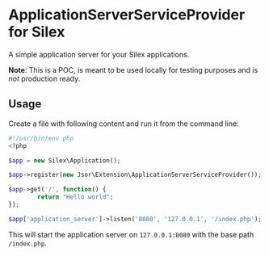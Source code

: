 ApplicationServerServiceProvider for Silex
==========================================

A simple application server for your Silex applications.

**Note**: This is a POC, is meant to be used locally for testing purposes and is _not_ production ready.

Usage
-----

Create a file with following content and run it from the command line:

```php
#!/usr/bin/env php
<?php

$app = new Silex\Application();

$app->register(new Jsor\Extension\ApplicationServerServiceProvider());

$app->get('/', function() {
        return "Hello world";
});

$app['application_server']->listen('8080', '127.0.0.1', '/index.php');
```

This will start the application server on `127.0.0.1:8080` with the base path `/index.php`.
